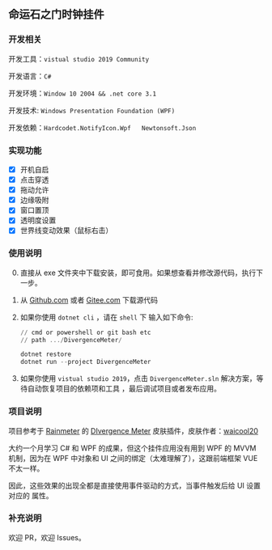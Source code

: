 ## 命运石之门时钟挂件

### 开发相关

开发工具：`vistual studio 2019 Community `

开发语言：`C#`

开发环境：`Window 10 2004 && .net core 3.1`

开发技术: `Windows Presentation Foundation (WPF)`

开发依赖：`Hardcodet.NotifyIcon.Wpf   Newtonsoft.Json`

### 实现功能

- [x] 开机自启
- [x] 点击穿透
- [x] 拖动允许
- [x] 边缘吸附
- [x] 窗口置顶
- [x] 透明度设置
- [x] 世界线变动效果（鼠标右击）

### 使用说明

0.    直接从 exe 文件夹中下载安装，即可食用。如果想查看并修改源代码，执行下一步。

1. 从 [Github.com](https://github.com/sanshiliuxiao/DivergenceMeter) 或者 [Gitee.com](https://gitee.com/sanshiliuxiao/DivergenceMeter) 下载源代码

2. 如果你使用 `dotnet cli` ，请在 `shell` 下 输入如下命令:

   ```powershell
   // cmd or powershell or git bash etc
   // path .../DivergenceMeter/
   
   dotnet restore
   dotnet run --project DivergenceMeter
   ```

3. 如果你使用 `vistual studio 2019`，点击 `DivergenceMeter.sln` 解决方案，等待自动恢复项目的依赖项和工具 ，最后调试项目或者发布应用。


### 项目说明 

项目参考于 [Rainmeter](https://www.rainmeter.net/) 的 [DIvergence Meter](https://drive.google.com/file/d/1pM1XvJ_R0ege6ou9GwL-YDuK5GwXn3JR/view?usp=sharing) 皮肤插件，皮肤作者：[waicool20](https://github.com/waicool20)

大约一个月学习 C# 和 WPF 的成果，但这个挂件应用没有用到 WPF 的 MVVM 机制，因为在 WPF 中对象和 UI 之间的绑定（太难理解了），这跟前端框架 VUE 不太一样。

因此，这些效果的出现全都是直接使用事件驱动的方式，当事件触发后给 UI 设置对应的 属性。

### 补充说明

欢迎 PR，欢迎 Issues。

